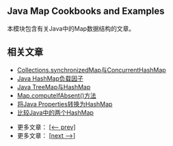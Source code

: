 ## Java Map Cookbooks and Examples

本模块包含有关Java中的Map数据结构的文章。

## 相关文章

+ [Collections.synchronizedMap与ConcurrentHashMap](docs/Collections.synchronizedMap与ConcurrentHashMap.md)
+ [Java HashMap负载因子](docs/Java-HashMap负载因子.md)
+ [Java TreeMap与HashMap](docs/Java-TreeMap与HashMap.md)
+ [Map.computeIfAbsent()方法](docs/Map.computeIfAbsent()方法.md)
+ [将Java Properties转换为HashMap](docs/将Java属性转换为HashMap.md)
+ [比较Java中的两个HashMap](docs/比较Java中的两个HashMap.md)

- 更多文章： [[<-- prev]](../java-collections-maps-2/README.md)
- 更多文章： [[next -->]](../java-collections-maps-4/README.md)